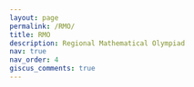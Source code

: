 ```yaml
---
layout: page
permalink: /RMO/
title: RMO
description: Regional Mathematical Olympiad
nav: true
nav_order: 4
giscus_comments: true
---
```

